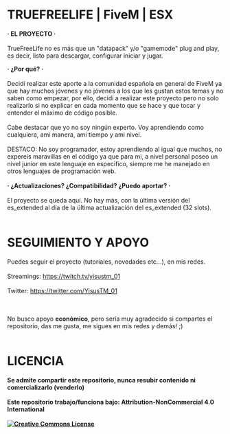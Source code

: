 # TRUEFREELIFE | FiveM | ESX
**· EL PROYECTO ·**<br></br>
TrueFreeLife no es más que un "datapack" y/o "gamemode" plug and play, es decir, listo para descargar, configurar iniciar y jugar.

**· ¿Por qué? ·**<br></br>
Decidí realizar este aporte a la comunidad española en general de FiveM ya que hay muchos jóvenes y no jóvenes a los que les gustan estos temas y no saben como empezar, por ello, decidí a realizar este proyecto pero no solo realizarlo si no explicar en cada momento que se hace y que tocar y entender el máximo de código posible.<br></br>
Cabe destacar que yo no soy ningún experto. Voy aprendiendo como cualquiera, ami manera, ami tiempo y ami nivel. <br></br>
DESTACO: No soy programador, estoy aprendiendo al igual que muchos, no expereís maravillas en el código ya que para mi, a nivel personal poseo un nivel junior en este lenguaje en especifico, siempre me he manejado en otros lenguajes de programación web.
<br></br>
**· ¿Actualizaciones? ¿Compatibilidad? ¿Puedo aportar? ·**<br></br>
El proyecto se queda aquí. No hay más, con la última versión del es_extended al día de la última actualización del es_extended (32 slots).
<br></br>

# SEGUIMIENTO Y APOYO
Puedes seguir el proyecto (tutoriales, novedades etc...), en mis redes.<br></br>
Streamings: https://twitch.tv/yisustm_01<br></br>
Twitter: https://twitter.com/YisusTM_01

<br></br>
No busco apoyo **económico**, pero sería muy agradecido si compartes el repositorio, das me gusta, me sigues en mis redes y demás! ;)
<br></br>

# LICENCIA
**Se admite compartir este repositorio, nunca resubir contenido ni comercializarlo (venderlo)<br></br>
Este repositorio trabajo/funciona bajo: Attribution-NonCommercial 4.0 International<br></br>
<a rel="license" href="http://creativecommons.org/licenses/by-nc/4.0/"><img alt="Creative Commons License" style="border-width:0" src="https://i.creativecommons.org/l/by-nc/4.0/88x31.png" /></a><br />**

